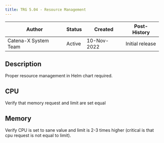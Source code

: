 ```yaml
---
title: TRG 5.04 - Resource Management
---
```


| Author               | Status | Created     | Post-History    |
|----------------------|--------|-------------|-----------------|
| Catena-X System Team | Active | 10-Nov-2022 | Initial release |

## Description

Proper resource management in Helm chart required.

## CPU

Verify that memory request and limit are set equal

## Memory

Verify CPU is set to sane value and limit is 2-3 times higher (critical is that cpu request is not equal to limit).
